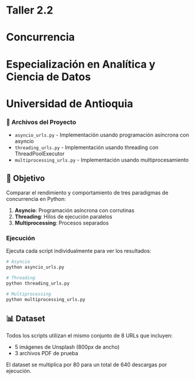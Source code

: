 # Taller 2.2
# Concurrencia
# Especialización en Analítica y Ciencia de Datos
# Universidad de Antioquia


### 📁 Archivos del Proyecto
- `asyncio_urls.py` - Implementación usando programación asíncrona con asyncio
- `threading_urls.py` - Implementación usando threading con ThreadPoolExecutor
- `multiprocessing_urls.py` - Implementación usando multiprocesamiento

## 🎯 Objetivo

Comparar el rendimiento y comportamiento de tres paradigmas de concurrencia en Python:

1. **Asyncio**: Programación asíncrona con corrutinas
2. **Threading**: Hilos de ejecución paralelos
3. **Multiprocessing**: Procesos separados


### Ejecución

Ejecuta cada script individualmente para ver los resultados:

```bash
# Asyncio
python asyncio_urls.py

# Threading
python threading_urls.py

# Multiprocessing
python multiprocessing_urls.py
```

## 📊 Dataset

Todos los scripts utilizan el mismo conjunto de 8 URLs que incluyen:
- 5 imágenes de Unsplash (800px de ancho)
- 3 archivos PDF de prueba

El dataset se multiplica por 80 para un total de 640 descargas por ejecución.

